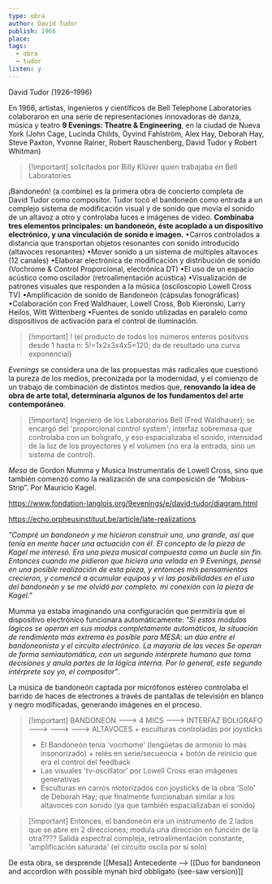 ```yaml
---
type: obra
author: David Tudor
publish: 1966
place: 
tags:
  - obra
  - tudor
listen: y
---
```

David Tudor (1926–1996)

En 1966, artistas, ingenieros y científicos de Bell Telephone Laboratories colaboraron en una serie de representaciones innovadoras de danza, música y teatro **9 Evenings: Theatre & Engineering**, en la ciudad de Nueva York (John Cage, Lucinda Childs, Öyvind Fahlström, Alex Hay, Deborah Hay, Steve Paxton, Yvonne Rainer, Robert Rauschenberg, David Tudor y Robert Whitman) 

> [!important] solicitados por Billy Klüver quien trabajaba en Bell Laboratories

¡Bandoneón! (a combine) es la primera obra de concierto completa de David Tudor como compositor. Tudor tocó el bandoneón como entrada a un complejo sistema de modificación visual y de sonido que movía el sonido de un altavoz a otro y controlaba luces e imágenes de video.
**Combinaba tres elementos principales: un bandoneón, éste acoplado a un dispositivo electrónico, y una vinculación de sonido e imagen.**
•Carros controlados a distancia que transportan objetos resonantes con sonido introducido (altavoces resonantes)
•Mover sonido a un sistema de múltiples altavoces (12 canales)
•Elaborar electrónica de modificación y distribución de sonido (Vochrome & Control Proporcional, electrónica DT)
•El uso de un espacio acústico como oscilador (retroalimentación acústica)
•Visualización de patrones visuales que responden a la música (osciloscopio Lowell Cross TV)
•Amplificación de sonido de Bandoneón (cápsulas fonográficas)
•Colaboración con Fred Waldhauer, Lowell Cross, Bob Kieronski, Larry Heilos, Witt Wittenberg
•Fuentes de sonido utilizadas en paralelo como dispositivos de activación para el control de iluminación.

> [!important] ! (el producto de todos los números enteros positivos desde 1 hasta n: 5!=1x2x3x4x5=120; da de resultado una curva exponencial)

_Evenings_ se considera una de las propuestas más radicales que cuestionó la pureza de los medios, preconizada por la modernidad, y el comienzo de un trabajo de combinación de distintos medios que, **renovando la idea de obra de arte total, determinaría algunos de los fundamentos del arte contemporáneo**.

>[!important] Ingeniero de los Laboratorios Bell (Fred Waldhauer); se encargó del 'proporcional control system'; interfaz sobremesa que controlaba con un bolígrafo, y eso espacializaba el sonido, intensidad de la luz de los proyectores y el volumen (no era la entrada, sino un sistema de control).

*Mesa* de Gordon Mumma y Musica Instrumentalis de Lowell Cross, sino que también comenzó como la realización de una composición de “Mobius-Strip”. Por Mauricio Kagel.

https://www.fondation-langlois.org/9evenings/e/david-tudor/diagram.html

https://echo.orpheusinstituut.be/article/late-realizations

*"Compré un bandoneón y me hicieron construir uno, uno grande, así que tenía en mente hacer una actuación con él. El concepto de la pieza de Kagel me interesó. Era una pieza musical compuesta como un bucle sin fin. Entonces cuando me pidieron que hiciera una velada en 9 Evenings, pensé en una posible realización de esta pieza, y entonces mis pensamientos crecieron, y comencé a acumular equipos y vi las posibilidades en el uso del bandoneón y se me olvidó por completo. mi conexión con la pieza de Kagel."*

Mumma ya estaba imaginando una configuración que permitiría que el dispositivo electrónico funcionara automáticamente: *"Si estos módulos lógicos se operan en sus modos completamente automáticos, la situación de rendimiento más extrema es posible para MESA: un dúo entre el bandoneonista y el circuito electrónico. La mayoría de las veces Se operan de forma semiautomática, con un segundo intérprete humano que toma decisiones y anula partes de la lógica interna. Por lo general, este segundo intérprete soy yo, el compositor"*.

La música de bandoneón captada por micrófonos estéreo controlaba el barrido de haces de electrones a través de pantallas de televisión en blanco y negro modificadas, generando imágenes en el proceso.

> [!important] BANDONEON ---> 4 MICS ---> INTERFAZ BOLIGRAFO ---> ---> ---> ALTAVOCES + esculturas controladas por joysticks
> - El Bandoneón tenía 'vocrhome' (lengüetas de armonio lo más insonorizado) + relés en serie/secuencia + botón de reinicio que era el control del feedback
> - Las visuales 'tv-oscillator' por Lowell Cross eran imágenes generativas
> - Esculturas en carros motorizados con joysticks de la obra 'Solo' de Deborah Hay; que finalmente funcionaban similar a los altavoces con sonido (ya que también espacializaban el sonido)

> [!important] Entonces, el bandoneón era un instrumento de 2 lados que se abre en 2 direcciones; modula una dirección en función de la otra????
> Salida espectral compleja, retroalimentación constante, 'amplificación saturada' (el circuito oscila por sí solo)

 De esta obra, se desprende [[Mesa]] 
 Antecedente --> [[Duo for bandoneon and accordion with possible mynah bird obbligato (see-saw version)]]
